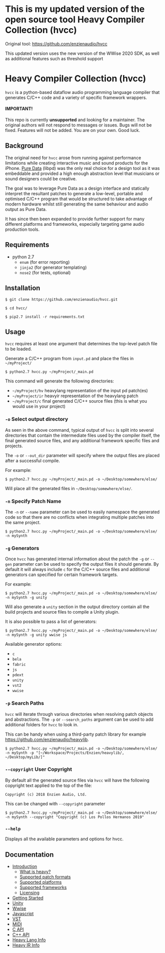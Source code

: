 # This is my updated version of the open source tool Heavy Compiler Collection (hvcc)

Original tool: https://github.com/enzienaudio/hvcc

This updated version uses the new version of the WWise 2020 SDK, as well as additional features such as threshold support

# Heavy Compiler Collection (hvcc)

`hvcc` is a python-based dataflow audio programming language compiler that generates C/C++ code and a variety of specific framework wrappers.

#### IMPORTANT!
This repo is currently **unsupported** and looking for a maintainer. The original authors will not respond to messages or issues. Bugs will not be fixed. Features will not be added. You are on your own. Good luck.

## Background

The original need for `hvcc` arose from running against performance limitations while creating interactive music and sound products for the iPhone. [Pure Data](https://puredata.info) (libpd) was the only real choice for a design tool as it was embeddable and provided a high enough abstraction level that musicians or sound designers could be creative.

The goal was to leverage Pure Data as a design interface and statically interpret the resultant patches to generate a low-level, portable and optimised C/C++ program that would be structured to take advantage of modern hardware whilst still generating the same behaviour and audio output as Pure Data.

It has since then been expanded to provide further support for many different platforms and frameworks, especially targeting game audio production tools.

## Requirements

* python 2.7
    - `enum` (for error reporting)
    - `jinja2` (for generator templating)
    - `nose2` (for tests, optional)

## Installation

`$ git clone https://github.com/enzienaudio/hvcc.git`

`$ cd hvcc/`

`$ pip2.7 install -r requirements.txt`

## Usage

`hvcc` requires at least one argument that determines the top-level patch file to be loaded.

Generate a C/C++ program from `input.pd` and place the files in `~/myProject/`

`$ python2.7 hvcc.py ~/myProject/_main.pd`

This command will generate the following directories:

* `~/myProject/hv` heavylang representation of the input pd patch(es)
* `~/myProject/ir` heavyir representation of the heavylang patch
* `~/myProject/c` final generated C/C++ source files (this is what you would use in your project)

### `-o` Select output directory

As seen in the above command, typical output of `hvcc` is split into several directories that contain the intermediate files used by the compiler itself, the final generated source files, and any additional framework specific files and projects.

The `-o` or `--out_dir` parameter will specify where the output files are placed after a successful compile.

For example:

`$ python2.7 hvcc.py ~/myProject/_main.pd -o ~/Desktop/somewhere/else/`

Will place all the generated files in `~/Desktop/somewhere/else/`.

### `-n` Specify Patch Name

The `-n` or `--name` parameter can be used to easily namespace the generated code so that there are no conflicts when integrating multiple patches into the same project.

`$ python2.7 hvcc.py ~/myProject/_main.pd -o ~/Desktop/somewhere/else/ -n mySynth`

### `-g` Generators

Once `hvcc` has generated internal information about the patch the `-g` or `--gen` parameter can be used to specify the output files it should generate. By default it will always include `c` for the C/C++ source files and additional generators can specified for certain framework targets.

For example:

`$ python2.7 hvcc.py ~/myProject/_main.pd -o ~/Desktop/somewhere/else/ -n mySynth -g unity`

Will also generate a `unity` section in the output directory contain all the build projects and source files to compile a Unity plugin.

It is also possible to pass a list of generators:

`$ python2.7 hvcc.py ~/myProject/_main.pd -o ~/Desktop/somewhere/else/ -n mySynth -g unity wwise js`

Available generator options:

* `c`
* `bela`
* `fabric`
* `js`
* `pdext`
* `unity`
* `vst2`
* `wwise`


### `-p` Search Paths

`hvcc` will iterate through various directories when resolving patch objects and abstractions. The `-p` or `--search_paths` argument can be used to add additional folders for `hvcc` to look in.

This can be handy when using a third-party patch library for example https://github.com/enzienaudio/heavylib.

`$ python2.7 hvcc.py ~/myProject/_main.pd -o ~/Desktop/somewhere/else/ -n mySynth -p "[~/Workspace/Projects/Enzien/heavylib/, ~/Desktop/myLib/]"`

### `--copyright` User Copyright

By default all the generated source files via `hvcc` will have the following copyright text applied to the top of the file:

`Copyright (c) 2018 Enzien Audio, Ltd.`

This can be changed with `--copyright` parameter

`$ python2.7 hvcc.py ~/myProject/_main.pd -o ~/Desktop/somewhere/else/ -n mySynth --copyright "Copyright (c) Los Pollos Hermanos 2019"`

### `--help`

Displays all the available parameters and options for hvcc.

## Documentation

* [Introduction](/docs/01.introduction.md)
  - [What is heavy?](/docs/01.introduction.md#what-is-heavy)
  - [Supported patch formats](/docs/01.introduction.md#supported-patch-formats)
  - [Supported platforms](/docs/01.introduction.md#supported-platforms)
  - [Supported frameworks](/docs/01.introduction.md#supported-frameworks)
  - [Licensing](/docs/01.introduction.md#licensing)
* [Getting Started](/docs/02.getting_started.md)
* [Unity](/docs/05.unity.md)
* [Wwise](/docs/06.wwise.md)
* [Javascript](/docs/07.javascript.md)
* [VST](/docs/08.vst.md)
* [MIDI](/docs/09.midi.md)
* [C API](/docs/10.c.md)
* [C++ API](/docs/11.cpp.md)
* [Heavy Lang Info](/docs/12.heavy_lang.md)
* [Heavy IR Info](/docs/13.heavy_ir_lang.md)
